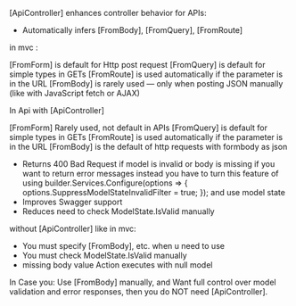 [ApiController] enhances controller behavior for APIs:
- Automatically infers [FromBody], [FromQuery], [FromRoute]

in mvc : 

[FromForm] is default for Http post request 
[FromQuery] is default for simple types in GETs
[FromRoute] is used automatically if the parameter is in the URL
[FromBody] is rarely used — only when posting JSON manually (like with JavaScript fetch or AJAX)

In Api with [ApiController]

[FromForm] Rarely used, not default in APIs
[FromQuery] is default for simple types in GETs
[FromRoute] is used automatically if the parameter is in the URL
[FromBody] is the default of http requests with formbody as json

- Returns 400 Bad Request if model is invalid or body is missing
  if you want to return error messages instead you have to turn this feature of using 
  builder.Services.Configure<ApiBehaviorOptions>(options =>
    {
        options.SuppressModelStateInvalidFilter = true;
    });
  and use model state
- Improves Swagger support
- Reduces need to check ModelState.IsValid manually

without [ApiController] like in mvc:
- You must specify [FromBody], etc. when u need to use 
- You must check ModelState.IsValid manually	
- missing body value Action executes with null model

In Case you:
Use [FromBody] manually, and
Want full control over model validation and error responses,
then you do NOT need [ApiController].
